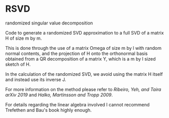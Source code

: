 # RSVD
randomized singular value decomposition


Code to generate a randomized SVD approximation to a full SVD of a matrix H of size m by m.

This is done through the use of a matrix Omega of size m by l with random normal contents,
and the projection of H onto the orthonormal basis obtained from a QR decomposition
of a matrix Y, which is a m by l sized sketch of H.

In the calculation of the randomized SVD, we avoid using the matrix H itself
and instead use its inverse J.

For more information on the method please refer to
    *Ribeiro, Yeh, and Taira arXiv 2019* and *Halko, Martinsson and Tropp 2009*.

For details regarding the linear algebra involved I cannot recommend
Trefethen and Bau's book highly enough.
